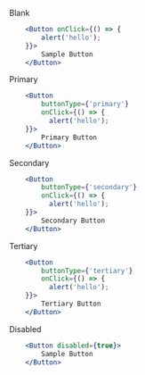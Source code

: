 Blank

```jsx
    <Button onClick={() => {
        alert('hello');
    }}>
        Sample Button
    </Button>
```

Primary

```jsx
    <Button 
        buttonType={'primary'}
        onClick={() => {
          alert('hello');
    }}>
        Primary Button
    </Button>
```

Secondary

```jsx
    <Button 
        buttonType={'secondary'}
        onClick={() => {
          alert('hello');
    }}>
        Secondary Button
    </Button>
```

Tertiary

```jsx
    <Button 
        buttonType={'tertiary'}
        onClick={() => {
          alert('hello');
    }}>
        Tertiary Button
    </Button>
```

Disabled

```jsx
    <Button disabled={true}>
        Sample Button
    </Button>
```